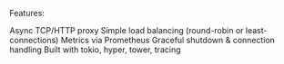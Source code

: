 Features:

Async TCP/HTTP proxy
Simple load balancing (round-robin or least-connections)
Metrics via Prometheus
Graceful shutdown & connection handling
Built with tokio, hyper, tower, tracing
